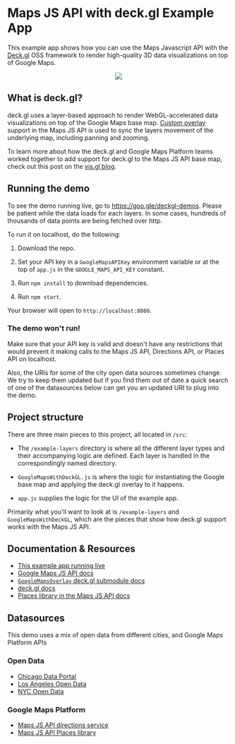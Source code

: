 # Maps JS API with deck.gl Example App

This example app shows how you can use the Maps Javascript API with the [Deck.gl](https://deck.gl) OSS framework to render high-quality 3D data visualizations on top of Google Maps.

<p align="center"><img src="https://github.com/googlemaps/deckgl-demos/tree/master/img/screenshot.png" /></p>

## What is deck.gl?

deck.gl uses a layer-based approach to render WebGL-accelerated data visualizations on top of the Google Maps base map. [Custom overlay](https://developers.google.com/maps/documentation/javascript/customoverlays) support in the Maps JS API is used to sync the layers movement of the underlying map, including panning and zooming.

To learn more about how the deck.gl and Google Maps Platform teams worked together to add support for deck.gl to the Maps JS API base map, check out this post on the [vis.gl blog](https://medium.com/vis-gl/using-deck-gl-with-google-maps-9c868d18e3cd).

## Running the demo

To see the demo running live, go to https://goo.gle/deckgl-demos. Please be patient while the data loads for each layers. In some cases, hundreds of thousands of data points are being fetched over http.

To run it on localhost, do the following:

1. Download the repo.

2. Set your API key in a `GoogleMapsAPIKey` environment variable or at the top of `app.js` in the `GOOGLE_MAPS_API_KEY` constant.

3. Run `npm install` to download dependencies.

4. Run `npm start`.

Your browser will open to `http://localhost:8080`.

### The demo won't run!

Make sure that your API key is valid and doesn't have any restrictions that would prevent it making calls to the Maps JS API, Directions API, or Places API on localhost.

Also, the URIs for some of the city open data sources sometimes change. We try to keep them updated but if you find them out of date a quick search of one of the datasources below can get you an updated URI to plug into the demo.

## Project structure

There are three main pieces to this project, all located in `/src`:

- The `/example-layers` directory is where all the different layer types and their accompanying logic are defined. Each layer is handled in the correspondingly named directory.

- `GoogleMapsWithDeckGL.js` is where the logic for instantiating the Google base map and applying the deck.gl overlay to it happens.

- `app.js` supplies the logic for the UI of the example app.

Primarily what you'll want to look at is `/example-layers` and `GoogleMapsWithDeckGL`, which are the pieces that show how deck.gl support works with the Maps JS API.

## Documentation & Resources

- [This example app running live](https://goo.gle/deckgl-demos)
- [Google Maps JS API docs](https://developers.google.com/maps/documentation/javascript/)
- [`GoogleMapsOverlay` deck.gl submodule docs](https://deck.gl/#/documentation/submodule-api-reference/deckgl-google-maps/overview)
- [deck.gl docs](https://deck.gl/#/documentation/overview/introduction)
- [Places library in the Maps JS API docs]()

## Datasources

This demo uses a mix of open data from different cities, and Google Maps Platform APIs

### Open Data

- [Chicago Data Portal](https://data.cityofchicago.org/)
- [Los Angeles Open Data](https://data.lacity.org/)
- [NYC Open Data](https://data.cityofnewyork.us/)

### Google Maps Platform

- [Maps JS API directions service](https://developers.google.com/maps/documentation/javascript/directions)
- [Maps JS API Places library](https://developers.google.com/maps/documentation/javascript/places)